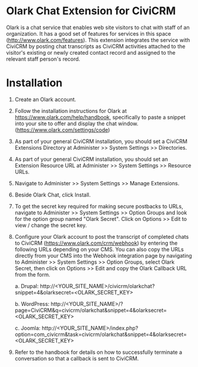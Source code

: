 Olark Chat Extension for CiviCRM
================================

Olark is a chat service that enables web site visitors to chat with staff of an organization. It has a good set of features for services in this space (http://www.olark.com/features). This extension integrates the service with CiviCRM by posting chat transcripts as CiviCRM activities attached to the visitor's existing or newly created contact record and assigned to the relevant staff person's record. 

Installation
============

1. Create an Olark account.
2. Follow the installation instructions for Olark at https://www.olark.com/help/handbook, specifically to paste a snippet into your site to offer and display the chat window. (https://www.olark.com/settings/code)
2. As part of your general CiviCRM installation, you should set a CiviCRM Extensions Directory at Administer >> System Settings >> Directories.
2. As part of your general CiviCRM installation, you should set an Extension Resource URL at Administer >> System Settings >> Resource URLs.
3. Navigate to Administer >> System Settings >> Manage Extensions.
4. Beside Olark Chat, click Install.
5. To get the secret key required for making secure postbacks to URLs, navigate to Administer >> System Settings >> Option Groups and look for the option group named "Olark Secret". Click on Options >> Edit to view / change the secret key.
6. Configure your Olark account to post the transcript of completed chats to CiviCRM (https://www.olark.com/crm/webhook) by entering the following URLs depending on your CMS. You can also copy the URLs directly from your CMS into the Webhook integration page by navigating to Administer >> System Settings >> Option Groups, select Olark Secret, then click on Options >> Edit and copy the Olark Callback URL from the form.
   
   a. Drupal:
       http://<YOUR_SITE_NAME>/civicrm/olarkchat?snippet=4&olarksecret=<OLARK_SECRET_KEY>

   b. WordPress:
       http://<YOUR_SITE_NAME>/?page=CiviCRM&q=civicrm/olarkchat&snippet=4&olarksecret=<OLARK_SECRET_KEY>

   c. Joomla:
       http://<YOUR_SITE_NAME>/index.php?option=com_civicrm&task=civicrm/olarkchat&snippet=4&olarksecret=<OLARK_SECRET_KEY>

7. Refer to the handbook for details on how to successfully terminate a conversation so that a callback is sent to CiviCRM.


